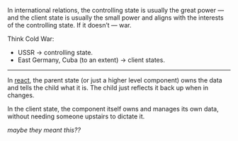 In international relations, the controlling state is usually the great power — and the client state is usually the small power and aligns with the interests of the controlling state. If it doesn’t — war.

Think Cold War:

 - USSR → controlling state.
 - East Germany, Cuba (to an extent) → client states.

---

In [react](react.dev), the parent state (or just a higher level component) owns the data and tells the child what it is. The child just reflects it back up when in changes.

In the client state, the component itself owns and manages its own data, without needing someone upstairs to dictate it.

*maybe they meant this??*
